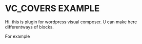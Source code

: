 VC_COVERS EXAMPLE
================

Hi. this is plugin for wordpress visual composer. U can make here differentways of blocks. 

For example
